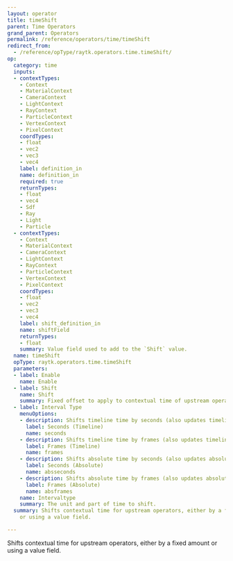 ```yaml
---
layout: operator
title: timeShift
parent: Time Operators
grand_parent: Operators
permalink: /reference/operators/time/timeShift
redirect_from:
  - /reference/opType/raytk.operators.time.timeShift/
op:
  category: time
  inputs:
  - contextTypes:
    - Context
    - MaterialContext
    - CameraContext
    - LightContext
    - RayContext
    - ParticleContext
    - VertexContext
    - PixelContext
    coordTypes:
    - float
    - vec2
    - vec3
    - vec4
    label: definition_in
    name: definition_in
    required: true
    returnTypes:
    - float
    - vec4
    - Sdf
    - Ray
    - Light
    - Particle
  - contextTypes:
    - Context
    - MaterialContext
    - CameraContext
    - LightContext
    - RayContext
    - ParticleContext
    - VertexContext
    - PixelContext
    coordTypes:
    - float
    - vec2
    - vec3
    - vec4
    label: shift_definition_in
    name: shiftField
    returnTypes:
    - float
    summary: Value field used to add to the `Shift` value.
  name: timeShift
  opType: raytk.operators.time.timeShift
  parameters:
  - label: Enable
    name: Enable
  - label: Shift
    name: Shift
    summary: Fixed offset to apply to contextual time of upstream operators.
  - label: Interval Type
    menuOptions:
    - description: Shifts timeline time by seconds (also updates timeline frame).
      label: Seconds (Timeline)
      name: seconds
    - description: Shifts timeline time by frames (also updates timeline seconds).
      label: Frames (Timeline)
      name: frames
    - description: Shifts absolute time by seconds (also updates absolute seconds).
      label: Seconds (Absolute)
      name: absseconds
    - description: Shifts absolute time by frames (also updates absolute frame).
      label: Frames (Absolute)
      name: absframes
    name: Intervaltype
    summary: The unit and part of time to shift.
  summary: Shifts contextual time for upstream operators, either by a fixed amount
    or using a value field.

---
```



Shifts contextual time for upstream operators, either by a fixed amount or using a value field.